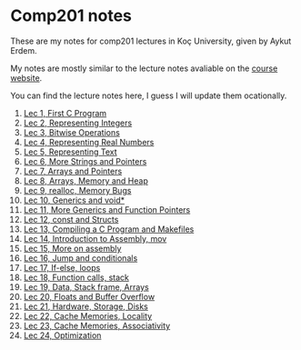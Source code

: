 # Comp201 notes
These are my notes for comp201 lectures in Koç University, given by Aykut Erdem.

My notes are mostly similar to the lecture notes avaliable on the [course website](https://aykuterdem.github.io/classes/comp201.f22).

You can find the lecture notes here, I guess I will update them ocationally.

1) [Lec 1, First C Program](./lec1.md)
2) [Lec 2, Representing Integers](./lec2.md)
3) [Lec 3, Bitwise Operations](./lec3.md)
4) [Lec 4, Representing Real Numbers](./lec4.md)
5) [Lec 5, Representing Text](./lec5.md)
6) [Lec 6, More Strings and Pointers](./lec6.md)
7) [Lec 7, Arrays and Pointers](./lec7.md)
8) [Lec 8, Arrays, Memory and Heap](./lec8.md)
9) [Lec 9, realloc, Memory Bugs](./lec9.md)
10) [Lec 10, Generics and void*](./lec10.md)
11) [Lec 11, More Generics and Function Pointers](./lec11.md)
12) [Lec 12, const and Structs](./lec12.md)
13) [Lec 13, Compiling a C Program and Makefiles](./lec13.md)
14) [Lec 14, Introduction to Assembly, mov](./lec14.md)
15) [Lec 15, More on assembly](./lec15.md)
16) [Lec 16, Jump and conditionals](./lec16.md)
17) [Lec 17, If-else, loops](./lec17.md)
18) [Lec 18, Function calls, stack](./lec18.md)
19) [Lec 19, Data, Stack frame, Arrays](./lec19.md)
20) [Lec 20, Floats and Buffer Overflow](./lec20.md)
21) [Lec 21, Hardware, Storage, Disks](./lec21.md)
22) [Lec 22, Cache Memories, Locality](./lec22.md)
23) [Lec 23, Cache Memories, Associativity](./lec23.md)
24) [Lec 24, Optimization](./lec24.md)